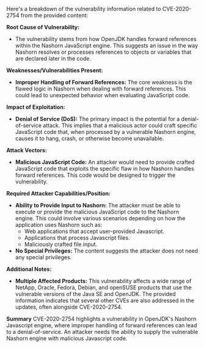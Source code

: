 Here's a breakdown of the vulnerability information related to CVE-2020-2754 from the provided content:

**Root Cause of Vulnerability:**

*   The vulnerability stems from how OpenJDK handles forward references within the Nashorn JavaScript engine. This suggests an issue in the way Nashorn resolves or processes references to objects or variables that are declared later in the code.

**Weaknesses/Vulnerabilities Present:**

*   **Improper Handling of Forward References:** The core weakness is the flawed logic in Nashorn when dealing with forward references. This could lead to unexpected behavior when evaluating JavaScript code.

**Impact of Exploitation:**

*   **Denial of Service (DoS):** The primary impact is the potential for a denial-of-service attack. This implies that a malicious actor could craft specific JavaScript code that, when processed by a vulnerable Nashorn engine, causes it to hang, crash, or otherwise become unavailable.

**Attack Vectors:**

*   **Malicious JavaScript Code:** An attacker would need to provide crafted JavaScript code that exploits the specific flaw in how Nashorn handles forward references. This code would be designed to trigger the vulnerability.

**Required Attacker Capabilities/Position:**

*   **Ability to Provide Input to Nashorn:** The attacker must be able to execute or provide the malicious JavaScript code to the Nashorn engine. This could involve various scenarios depending on how the application uses Nashorn such as:
    *   Web applications that accept user-provided Javascript.
    *   Applications that process Javascript files.
    *   Maliciously crafted file input.
*   **No Special Privileges:** The content suggests the attacker does not need any special privileges.

**Additional Notes:**

*   **Multiple Affected Products:** This vulnerability affects a wide range of NetApp, Oracle, Fedora, Debian, and openSUSE products that use the vulnerable versions of the Java SE and OpenJDK. The provided information indicates that several other CVEs are also addressed in the updates, often alongside CVE-2020-2754.

**Summary**
CVE-2020-2754 highlights a vulnerability in OpenJDK's Nashorn Javascript engine, where improper handling of forward references can lead to a denial-of-service. An attacker needs the ability to supply the vulnerable Nashorn engine with malicious Javascript code.